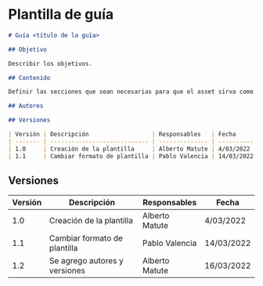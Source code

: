 # Plantilla de guía

```md
# Guía <título de la guía>

## Objetivo

Describir los objetivos.

## Contenido

Definir las secciones que sean necesarias para que el asset sirva como recurso de apoyo en un proceso.

## Autores

## Versiones

| Versión | Descripción                  | Responsables   | Fecha      |
| ------- | ---------------------------- | -------------- | ---------- |
| 1.0     | Creación de la plantilla     | Alberto Matute | 4/03/2022  |
| 1.1     | Cambiar formato de plantilla | Pablo Valencia | 14/03/2022 |

```
## Versiones

| Versión | Descripción                  | Responsables   | Fecha      |
| ------- | ---------------------------- | -------------- | ---------- |
| 1.0     | Creación de la plantilla     | Alberto Matute | 4/03/2022  |
| 1.1     | Cambiar formato de plantilla | Pablo Valencia | 14/03/2022 |
| 1.2     | Se agrego autores y versiones | Alberto Matute | 16/03/2022 |
